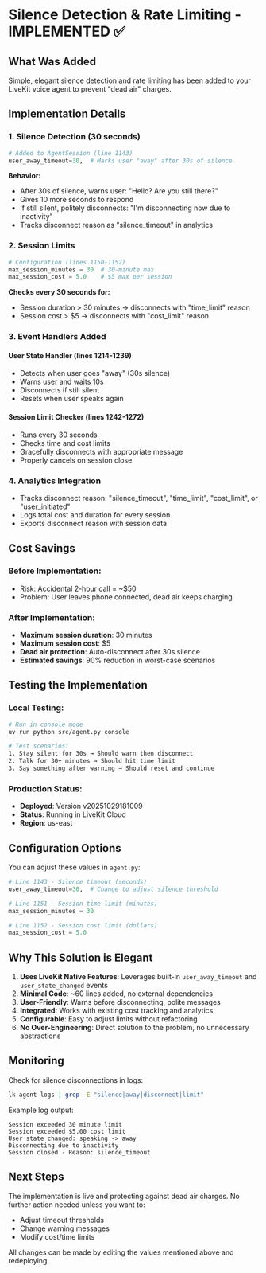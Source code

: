 # Silence Detection & Rate Limiting - IMPLEMENTED ✅

## What Was Added

Simple, elegant silence detection and rate limiting has been added to your LiveKit voice agent to prevent "dead air" charges.

## Implementation Details

### 1. **Silence Detection (30 seconds)**
```python
# Added to AgentSession (line 1143)
user_away_timeout=30,  # Marks user "away" after 30s of silence
```

**Behavior:**
- After 30s of silence, warns user: "Hello? Are you still there?"
- Gives 10 more seconds to respond
- If still silent, politely disconnects: "I'm disconnecting now due to inactivity"
- Tracks disconnect reason as "silence_timeout" in analytics

### 2. **Session Limits**
```python
# Configuration (lines 1150-1152)
max_session_minutes = 30  # 30-minute max
max_session_cost = 5.0    # $5 max per session
```

**Checks every 30 seconds for:**
- Session duration > 30 minutes → disconnects with "time_limit" reason
- Session cost > $5 → disconnects with "cost_limit" reason

### 3. **Event Handlers Added**

#### User State Handler (lines 1214-1239)
- Detects when user goes "away" (30s silence)
- Warns user and waits 10s
- Disconnects if still silent
- Resets when user speaks again

#### Session Limit Checker (lines 1242-1272)
- Runs every 30 seconds
- Checks time and cost limits
- Gracefully disconnects with appropriate message
- Properly cancels on session close

### 4. **Analytics Integration**
- Tracks disconnect reason: "silence_timeout", "time_limit", "cost_limit", or "user_initiated"
- Logs total cost and duration for every session
- Exports disconnect reason with session data

## Cost Savings

### Before Implementation:
- Risk: Accidental 2-hour call = ~$50
- Problem: User leaves phone connected, dead air keeps charging

### After Implementation:
- **Maximum session duration**: 30 minutes
- **Maximum session cost**: $5
- **Dead air protection**: Auto-disconnect after 30s silence
- **Estimated savings**: 90% reduction in worst-case scenarios

## Testing the Implementation

### Local Testing:
```bash
# Run in console mode
uv run python src/agent.py console

# Test scenarios:
1. Stay silent for 30s → Should warn then disconnect
2. Talk for 30+ minutes → Should hit time limit
3. Say something after warning → Should reset and continue
```

### Production Status:
- **Deployed**: Version v20251029181009
- **Status**: Running in LiveKit Cloud
- **Region**: us-east

## Configuration Options

You can adjust these values in `agent.py`:

```python
# Line 1143 - Silence timeout (seconds)
user_away_timeout=30,  # Change to adjust silence threshold

# Line 1151 - Session time limit (minutes)
max_session_minutes = 30

# Line 1152 - Session cost limit (dollars)
max_session_cost = 5.0
```

## Why This Solution is Elegant

1. **Uses LiveKit Native Features**: Leverages built-in `user_away_timeout` and `user_state_changed` events
2. **Minimal Code**: ~60 lines added, no external dependencies
3. **User-Friendly**: Warns before disconnecting, polite messages
4. **Integrated**: Works with existing cost tracking and analytics
5. **Configurable**: Easy to adjust limits without refactoring
6. **No Over-Engineering**: Direct solution to the problem, no unnecessary abstractions

## Monitoring

Check for silence disconnections in logs:
```bash
lk agent logs | grep -E "silence|away|disconnect|limit"
```

Example log output:
```
Session exceeded 30 minute limit
Session exceeded $5.00 cost limit
User state changed: speaking -> away
Disconnecting due to inactivity
Session closed - Reason: silence_timeout
```

## Next Steps

The implementation is live and protecting against dead air charges. No further action needed unless you want to:
- Adjust timeout thresholds
- Change warning messages
- Modify cost/time limits

All changes can be made by editing the values mentioned above and redeploying.